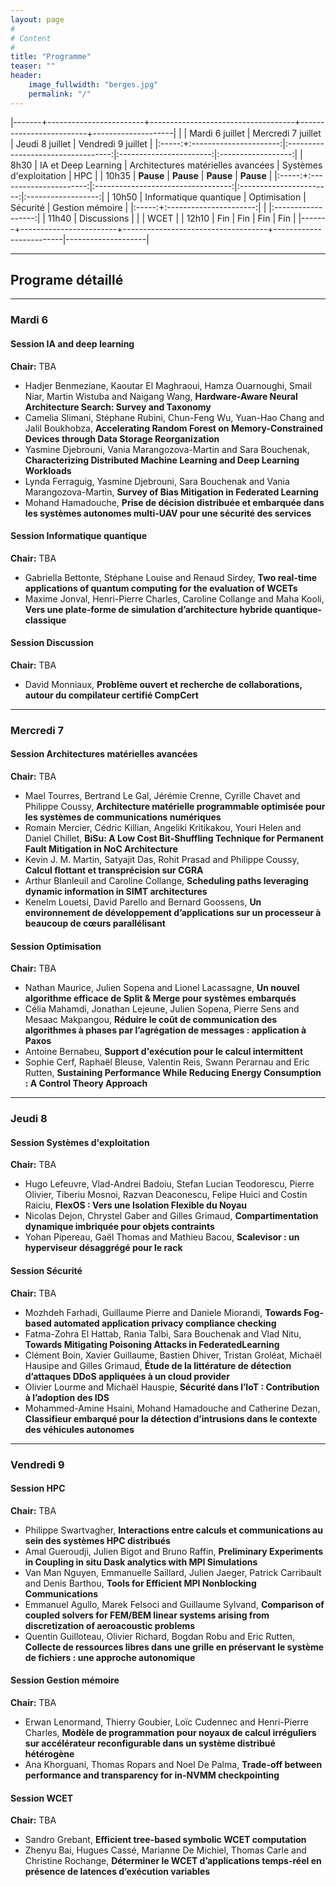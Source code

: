 ```yaml
---
layout: page
#
# Content
#
title: "Programme"
teaser: ""
header:
    image_fullwidth: "berges.jpg"
    permalink: "/"
---
```


|-------+------------------------+------------------------------------+-------------------------+--------------------|
|       | Mardi 6 juillet        | Mercredi 7 juillet                 | Jeudi 8 juillet         | Vendredi 9 juillet |
|:-----:+:----------------------:|:----------------------------------:|:-----------------------:|:------------------:|
| 8h30  |   IA et Deep Learning  | Architectures matérielles avancées | Systèmes d'exploitation |     HPC            |
| 10h35 |    **Pause**           |    **Pause**                       | **Pause**               |   **Pause**        |
|:-----:+:----------------------:|:----------------------------------:|:-----------------------:|:------------------:|
| 10h50 | Informatique quantique | Optimisation                       | Sécurité                |  Gestion mémoire   |
|:-----:+:----------------------:|                                    |                         |:------------------:|
| 11h40 | Discussions            |                                    |                         |  WCET              |
| 12h10 |         Fin            | Fin                                | Fin                     |  Fin               |
|-------+------------------------+------------------------------------+-------------------------|--------------------|

-----------------------------------------------
## Programe détaillé 
-----------------------------------------------

### Mardi 6

#### Session IA and deep learning
  **Chair:** TBA

  + Hadjer Benmeziane, Kaoutar El Maghraoui, Hamza Ouarnoughi, Smail Niar, Martin Wistuba and Naigang Wang, **Hardware-Aware Neural Architecture Search: Survey and Taxonomy**
  + Camelia Slimani, Stéphane Rubini, Chun-Feng Wu, Yuan-Hao Chang and Jalil Boukhobza, **Accelerating Random Forest on Memory-Constrained Devices through Data Storage Reorganization**
  + Yasmine Djebrouni, Vania Marangozova-Martin and Sara Bouchenak, **Characterizing Distributed Machine Learning and Deep Learning Workloads**
  + Lynda Ferraguig, Yasmine Djebrouni, Sara Bouchenak and Vania Marangozova-Martin, **Survey of Bias Mitigation in Federated Learning**
  + Mohand Hamadouche, **Prise de décision distribuée et embarquée dans les systèmes autonomes multi-UAV pour une sécurité des services**

#### Session Informatique quantique
  **Chair:** TBA

  + Gabriella Bettonte, Stéphane Louise and Renaud Sirdey, **Two real-time applications of quantum computing for the evaluation of WCETs**
  + Maxime Jonval, Henri-Pierre Charles, Caroline Collange and Maha Kooli, **Vers une plate-forme de simulation d’architecture hybride quantique-classique**

#### Session Discussion
  **Chair:** TBA

  + David Monniaux, **Problème ouvert et recherche de collaborations, autour du compilateur certifié CompCert**

-----------------------------------------------

### Mercredi 7

#### Session Architectures matérielles avancées
 **Chair:** TBA

  + Mael Tourres, Bertrand Le Gal, Jérémie Crenne, Cyrille Chavet and Philippe Coussy, **Architecture matérielle programmable optimisée pour les systèmes de communications numériques**
  + Romain Mercier, Cédric Killian, Angeliki Kritikakou, Youri Helen and Daniel Chillet, **BiSu: A Low Cost Bit-Shuffling Technique for Permanent Fault Mitigation in NoC Architecture**
  + Kevin J. M. Martin, Satyajit Das, Rohit Prasad and Philippe Coussy, **Calcul flottant et transprécision sur CGRA**
  + Arthur Blanleuil and Caroline Collange, **Scheduling paths leveraging dynamic information in SIMT architectures**
  + Kenelm Louetsi, David Parello and Bernard Goossens, **Un environnement de développement d’applications sur un processeur à beaucoup de cœurs parallélisant**

#### Session Optimisation
**Chair:** TBA

  + Nathan Maurice, Julien Sopena and Lionel Lacassagne, **Un nouvel algorithme efficace de Split & Merge pour systèmes embarqués**
  + Célia Mahamdi, Jonathan Lejeune, Julien Sopena, Pierre Sens and Mesaac Makpangou, **Réduire le coût de communication des algorithmes à phases par l’agrégation de messages : application à Paxos**
  + Antoine Bernabeu, **Support d'exécution pour le calcul intermittent**
  + Sophie Cerf, Raphaël Bleuse, Valentin Reis, Swann Perarnau and Eric Rutten, **Sustaining Performance While Reducing Energy Consumption : A Control Theory Approach**

-----------------------------------------------

### Jeudi 8

#### Session Systèmes d'exploitation
 **Chair:** TBA

  + Hugo Lefeuvre, Vlad-Andrei Badoiu, Stefan Lucian Teodorescu, Pierre Olivier, Tiberiu Mosnoi, Razvan Deaconescu, Felipe Huici and Costin Raiciu, **FlexOS : Vers une Isolation Flexible du Noyau**
  + Nicolas Dejon, Chrystel Gaber and Gilles Grimaud, **Compartimentation dynamique imbriquée pour objets contraints**
  + Yohan Pipereau, Gaël Thomas and Mathieu Bacou, **Scalevisor : un hyperviseur désaggrégé pour le rack**

#### Session Sécurité
 **Chair:** TBA

  + Mozhdeh Farhadi, Guillaume Pierre and Daniele Miorandi, **Towards Fog-based automated application privacy compliance checking**
  + Fatma-Zohra El Hattab, Rania Talbi, Sara Bouchenak and Vlad Nitu, **Towards Mitigating Poisoning Attacks in FederatedLearning**
  + Clément Boin, Xavier Guillaume, Bastien Dhiver, Tristan Groléat, Michaël Hausipe and Gilles Grimaud, **Étude de la littérature de détection d’attaques DDoS appliquées à un cloud provider**
  + Olivier Lourme and Michaël Hauspie, **Sécurité dans l’IoT : Contribution à l’adoption des IDS**
  + Mohammed-Amine Hsaini, Mohand Hamadouche and Catherine Dezan, **Classifieur embarqué pour la détection d’intrusions dans le contexte des véhicules autonomes**

-----------------------------------------------

### Vendredi 9

#### Session HPC
 **Chair:** TBA

  + Philippe Swartvagher, **Interactions entre calculs et communications au sein des systèmes HPC distribués**
  + Amal Gueroudji, Julien Bigot and Bruno Raffin, **Preliminary Experiments in Coupling in situ Dask analytics with MPI Simulations**
  + Van Man Nguyen, Emmanuelle Saillard, Julien Jaeger, Patrick Carribault and Denis Barthou, **Tools for Efficient MPI Nonblocking Communications**
  + Emmanuel Agullo, Marek Felsoci and Guillaume Sylvand, **Comparison of coupled solvers for FEM/BEM linear systems arising from discretization of aeroacoustic problems**
  + Quentin Guilloteau, Olivier Richard, Bogdan Robu and Eric Rutten, **Collecte de ressources libres dans une grille en préservant le système de fichiers : une approche autonomique**

#### Session Gestion mémoire
 **Chair:** TBA

  + Erwan Lenormand, Thierry Goubier, Loïc Cudennec and Henri-Pierre Charles, **Modèle de programmation pour noyaux de calcul irréguliers sur accélérateur reconfigurable dans un système distribué hétérogène**
  + Ana Khorguani, Thomas Ropars and Noel De Palma, **Trade-off between performance and transparency for in-NVMM checkpointing**

#### Session WCET
 **Chair:** TBA

  + Sandro Grebant, **Efficient tree-based symbolic WCET computation**
  + Zhenyu Bai, Hugues Cassé, Marianne De Michiel, Thomas Carle and Christine Rochange, **Déterminer le WCET d’applications temps-réel en présence de latences d’exécution variables**

